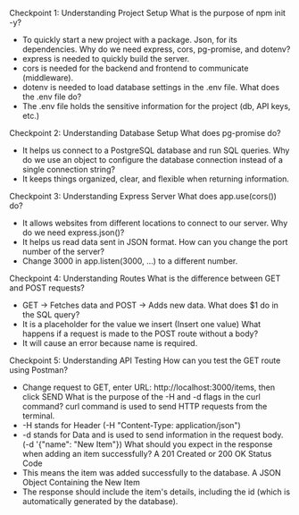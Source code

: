 Checkpoint 1: Understanding Project Setup
What is the purpose of npm init -y?
- To quickly start a new project with a package. Json, for its dependencies. 
Why do we need express, cors, pg-promise, and dotenv?
- express is needed to quickly build the server.
- cors is needed for the backend and frontend to communicate (middleware).
- dotenv is needed to load database settings in the .env file.
What does the .env file do?
- The .env file holds the sensitive information for the project (db, API keys, etc.)

Checkpoint 2: Understanding Database Setup
What does pg-promise do?
- It helps us connect to a PostgreSQL database and run SQL queries.
Why do we use an object to configure the database connection instead of a single connection string?
- It keeps things organized, clear, and flexible when returning information. 

Checkpoint 3: Understanding Express Server
What does app.use(cors()) do?
- It allows websites from different locations to connect to our server.
Why do we need express.json()?
- It helps us read data sent in JSON format.
How can you change the port number of the server?
- Change 3000 in app.listen(3000, ...) to a different number.

Checkpoint 4: Understanding Routes
What is the difference between GET and POST requests?
- GET → Fetches data and POST → Adds new data.
What does $1 do in the SQL query?
- It is a placeholder for the value we insert (Insert one value)
What happens if a request is made to the POST route without a body?
- It will cause an error because name is required.

Checkpoint 5: Understanding API Testing
How can you test the GET route using Postman?
- Change request to GET, enter URL: http://localhost:3000/items, then click SEND 
What is the purpose of the -H and -d flags in the curl command?
curl command is used to send HTTP requests from the terminal. 
- -H stands for Header (-H "Content-Type: application/json")
- -d stands for Data and is used to send information in the request body.
 (-d '{"name": "New Item"})
What should you expect in the response when adding an item successfully?
A 201 Created or 200 OK Status Code
- This means the item was added successfully to the database.
A JSON Object Containing the New Item
- The response should include the item's details, including the id (which is automatically generated by the database).
